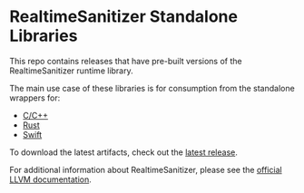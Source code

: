 # RealtimeSanitizer Standalone Libraries

This repo contains releases that have pre-built versions of the RealtimeSanitizer runtime library.

The main use case of these libraries is for consumption from the standalone wrappers for:

* [C/C++](https://github.com/realtime-sanitizer/rtsan)
* [Rust](https://github.com/realtime-sanitizer/rtsan-standalone-rs)
* [Swift](https://github.com/realtime-sanitizer/RTSanStandaloneSwift)

To download the latest artifacts, check out the [latest release](https://github.com/realtime-sanitizer/rtsan-libs/releases/latest).

For additional information about RealtimeSanitizer, please see the [official LLVM documentation](https://clang.llvm.org/docs/RealtimeSanitizer.html).
